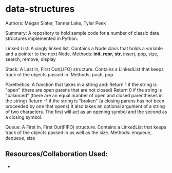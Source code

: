 # data-structures
Authors: Megan Slater, Tanner Lake, Tyler Peek

Summary:
A repository to hold sample code for a number of classic data structures implemented in Python.


Linked List:
A singly linked list. Contains a Node class that holds a variable and a pointer to the next Node. Methods: __init__, __repr__, __str__, insert, pop, size, search, remove, display

Stack:
A Last In, First Out(LIFO) structure.  Contains a LinkedList that keeps track of the objects passed in. Methods: push, pop

Parethetics:
A function that takes in a string and:
	Return 1 if the string is "open" (there are open parens that are not closed)
	Return 0 if the string is "balanced" (there are an equal number of open and closed parentheses in the string)
	Return -1 if the string is "broken" (a closing parens has not been proceeded by one that opens) 
It also takes an optional argument of a string of two characters. The first will act as an opening symbol and the second as a closing symbol.

Queue:
A First In, First Out(FIFO) structure.  Contains a LinkedList that keeps track of the objects passed in as well as the size.  Methods:  enqueue, dequeue, size


## Resources/Collaboration Used:
- 
